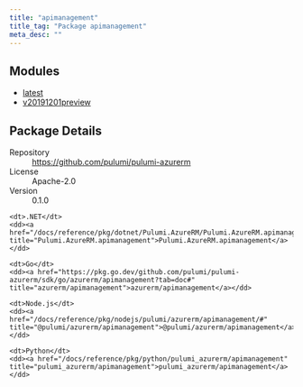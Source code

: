 ```yaml
---
title: "apimanagement"
title_tag: "Package apimanagement"
meta_desc: ""
---
```


<!-- WARNING: this file was generated by Pulumi Docs Generator. -->
<!-- Do not edit by hand unless you're certain you know what you are doing! -->



<h2 id="modules">Modules</h2>
<ul class="api">
    <li><a href="latest/" title="latest"><span class="symbol module"></span>latest</a></li>
    <li><a href="v20191201preview/" title="v20191201preview"><span class="symbol module"></span>v20191201preview</a></li>
</ul>

<h2 id="package-details">Package Details</h2>
<dl class="package-details">
	<dt>Repository</dt>
	<dd><a href="https://github.com/pulumi/pulumi-azurerm">https://github.com/pulumi/pulumi-azurerm</a></dd>
	<dt>License</dt>
	<dd>Apache-2.0</dd>
	<dt>Version</dt>
	<dd>0.1.0</dd>
</dl>



<dl class="tabular">

    <dt>.NET</dt>
    <dd><a href="/docs/reference/pkg/dotnet/Pulumi.AzureRM/Pulumi.AzureRM.apimanagement.html" title="Pulumi.AzureRM.apimanagement">Pulumi.AzureRM.apimanagement</a></dd>

    <dt>Go</dt>
    <dd><a href="https://pkg.go.dev/github.com/pulumi/pulumi-azurerm/sdk/go/azurerm/apimanagement?tab=doc#" title="azurerm/apimanagement">azurerm/apimanagement</a></dd>

    <dt>Node.js</dt>
    <dd><a href="/docs/reference/pkg/nodejs/pulumi/azurerm/apimanagement/#" title="@pulumi/azurerm/apimanagement">@pulumi/azurerm/apimanagement</a></dd>

    <dt>Python</dt>
    <dd><a href="/docs/reference/pkg/python/pulumi_azurerm/apimanagement" title="pulumi_azurerm/apimanagement">pulumi_azurerm/apimanagement</a></dd>

</dl>

